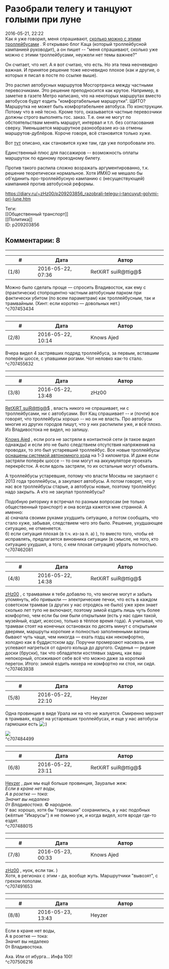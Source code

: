 Разобрали телегу и танцуют голыми при луне
==========================================

  
2016-05-21, 22:22  
 Как я уже говорил, меня спрашивают,  [сколько можно с этими троллейбусами](Как%20я%20стал%20спаммером)  . Я открываю блог Каца (который троллейбусной кампанией руководит), а он пишет -- "меня спрашивают, сколько уже можно с этими троллейбусами, неужели нет темы важнее?"   
   
 Он считает, что нет. А я вот считаю, что есть. Но эта тема неочевидно важная. И принятое решение тоже неочевидно плохое (как и другие, о которых я писал в посте по ссылке выше).   
   
 Это распил автобусных маршрутов Мосгортранса между частными перевозчиками. Это решение преподносится как крутое. Например, в заметке в газете Метро написано, что на некоторых маршрутах вместо автобусов будут ездить "комфортабельные маршрутки". ЩИТО? Маршрутка не может быть комфортабельнее автобуса. По конструкции. Потому что в ней тесно. Кроме того, оказывается частные перевозчики должны строго выполнять гос. заказ. Т.е. они не могут по обстоятельствам менять маршрут, интервал и т.п. без согласования сверху. Уменьшается маршрутное разнообразие из-за отмены маршрутов-дублёров. Короче говоря, всё становится только хуже.   
   
 Вот  [тут](http://tr.ru/news/1293-avtobusy-vmesto-marshrutok-v-moskve-chto-poshlo-ne-tak)  описано, как становится хуже там, где уже попробовали это.   
   
 Единственный плюс для пассажиров -- возможность оплаты маршруток по единому проездному билету.   
   
 Против такого распила сложно возражать аргументированно, т.к. решение теоретически нормальное. Хотя ИМХО не мешало бы об'единить про-троллейбусную кампанию с (несуществующей) кампанией против автобусной реформы.   
  
<https://diary.ru/~zHz00/p209203856_razobrali-telegu-i-tancuyut-golymi-pri-lune.htm>  
  
Теги:  
[[Общественный транспорт]]  
[[Политика]]  
ID: p209203856  


Комментарии: 8
--------------

  


---



|         #         |              Дата              |                     Автор                     |           ID           |
| --- | --- | --- | --- |
| (1/8) | 2016-05-22, 07:36 | RetXiRT suiR@ttig@$ | c707453434 |

  
  Можно было сделать проще — спросить Владивосток, как ему с (практически) стопроцентно частным автобусным парком при фактически убитом (по всем параметрам) как троллейбусным, так и трамвайным. (Хинт: если коротко — довольных нет.)    
 ^c707453434

---



|         #         |              Дата              |                     Автор                     |           ID           |
| --- | --- | --- | --- |
| (2/8) | 2016-05-22, 10:14 | Knows Ajed | c707455632 |

  
 Вчера видел 4 застрявших подряд троллейбуса, за первым, вставшим поперёк шоссе, с упавшими рогами. Чот неловко как-то стало.   
 ^c707455632

---



|         #         |              Дата              |                     Автор                     |           ID           |
| --- | --- | --- | --- |
| (3/8) | 2016-05-22, 13:48 | zHz00 | c707462081 |

  
  [RetXiRT suiR@ttig@$](http://Hellspawn.diary.ru "Горчичник")  , власть никого не спрашивает, ни с троллейбусами, ни с автобусами. Вот Кац спрашивает -- и (почти) все говорят, что троллейбусы хорошо -- но он не власть. Про автобусы многие из других городов пишут, что у них распилили уже, и всё плохо. Из Владивостока не видел, но запишу.   
   
  [Knows Ajed](http://Who-Knows-Ajed.diary.ru "Who Knows Ajed?")  , если рога не застряли в контактной сети (я такое видел однажды) и если это не было следствием отсутствия напряжения на проводах, то это был устаревший троллейбус. Все новые троллейбусы  [оснащены системой автономного хода](Без%20руля%20и%20без%20ветрил)  на 1-3 километра. И даже если застряли поперёк шоссе -- то они могут на аккумуляторе проехать перекрёсток. А если вдоль застряли, то их остальные могут объехать.   
   
 А троллейбусы устаревшие, потому что власти Москвы не закупают с 2013 года троллейбусы, а закупают автобусы. А потом говорят, что у нас все троллейбусы старые, а автобусы новые, поэтому троллейбус надо закрыть. А кто не закупал троллейбусы?   
   
 Подобную риторику я встречал по разным вопросам (не только общественный транспорт) и она всегда кажется мне странной. А именно:   
 а) сначала своими руками ухудшить ситуацию, а потом сообщать, что стало хуже, забывая, следствием чего это было. Решение, ухудшающее ситуацию, не отменяется.   
 б) если ситуация плохая (в т.ч. из-за п. а) ), то вместо того, чтобы её исправлять, предлагается виновника ситуации (в смысле, не того, кто ситуацию ухудшил, а того, с кем плохая ситуация) убрать полностью.   
 ^c707462081

---



|         #         |              Дата              |                     Автор                     |           ID           |
| --- | --- | --- | --- |
| (4/8) | 2016-05-22, 14:38 | RetXiRT suiR@ttig@$ | c707463938 |

  
   [zHz00](https://zHz00.diary.ru "Untitled")  , с трамваями я тебе добавлю то, что многие могут и забыть упомянуть, ибо привыкли — электрические печки, что есть в каждом советском трамвае (а других у нас отродясь не было) уже хрен знает сколько лет тупо не включают, поэтому зимой ездить лишь чуть более комфортно, чем если бы они были открытыми (есть у нас один такой, музейный, ездит, исессно, только в тёплое время года). А учитывая, что трамваи стоят на конечных остановках по десять минут с открытыми дверями, маршруты короткие и полностью заполненными вагоны бывают чуть чаще, чем никогда — ехать пздц как некомфортно, холодно как в буддистском аду. Поручни промерзают насквозь и не успевают нагреться от одного кольца до другого. Сиденья — редкие доски (бруски), так что обладатели костлявых задниц, как ваш непокорный, отсиживают себе всё что можно даже за короткий перегон. Итого: зимой ездить нихера не комфортно ни стоя, ни сидя.    
 ^c707463938

---



|         #         |              Дата              |                     Автор                     |           ID           |
| --- | --- | --- | --- |
| (5/8) | 2016-05-22, 22:10 | Heyzer | c707484499 |

  
 Одна провинция в виде Урала ни на что не жалуется. Смиренно мерзнет в трамваях, ездит на устаревших троллейбусах, и еще у нас автобусы гармошки есть ![:)](http://static.diary.ru/picture/3.gif)   
   
 ![](http://v-kurse-voronezh.ru/wp-content/uploads/2016/03/%D0%B3%D0%B0%D1%80%D0%BC%D0%BE%D1%88%D0%BA%D0%B0-%D1%84%D0%BE%D1%82%D0%BE-%D0%B0%D0%B2%D1%82%D0%BE%D0%B1%D1%83%D1%811.jpg)   
 ^c707484499

---



|         #         |              Дата              |                     Автор                     |           ID           |
| --- | --- | --- | --- |
| (6/8) | 2016-05-22, 23:11 | RetXiRT suiR@ttig@$ | c707488015 |

  
   [Heyzer](http://heyzero.diary.ru "Doctor Online")  , дык мы ещё больше провинция, 3ауралье жеж:   
   *Если в кране нет воды,   
 А в розетке — тока:   
 3начит вы недалеко   
 0т Владивостока.*   © народное.   
 У вас хорошо, хотя бы "гармошки" сохранились, а у нас подобных (жёлтые "Икарусы") я не помню уж, и когда видел, хотя вроде где-то ездят.    
 ^c707488015

---



|         #         |              Дата              |                     Автор                     |           ID           |
| --- | --- | --- | --- |
| (7/8) | 2016-05-23, 00:33 | Knows Ajed | c707491653 |

  
  [zHz00](https://zHz00.diary.ru "Untitled")  , нуок, если так. )   
 Хотя, в регионах с этим - да, вообще жуть. Маршрутчики "вывозят", с грехом пополам.   
 ^c707491653

---



|         #         |              Дата              |                     Автор                     |           ID           |
| --- | --- | --- | --- |
| (8/8) | 2016-05-23, 13:43 | Heyzer | c707506216 |

  
  Если в кране нет воды,   
 А в розетке — тока:   
 3начит вы недалеко   
 0т Владивостока.    
   
 Аха. Или от ибурга... Инфа 100!   
 ^c707506216